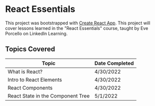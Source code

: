 # React Essentials

This project was bootstrapped with [Create React App](https://github.com/facebook/create-react-app).
This project will cover lessons learned in the "React Essentials" course, taught by Eve Porcello on LinkedIn Learning.

## Topics Covered
| Topic                   | Date Completed |
|-------------------------|----------------|
| What is React?          | 4/30/2022      |
| Intro to React Elements | 4/30/2022      |
| React Components        | 4/30/2022      |
| React State in the Component Tree | 5/1/2022 |

